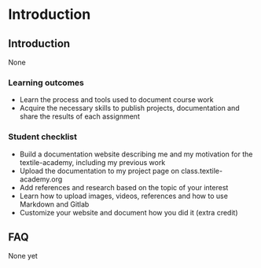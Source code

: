 # Introduction

## Introduction

None
### Learning outcomes

* Learn the process and tools used to document course work
* Acquire the necessary skills to publish projects, documentation and share the results of each assignment

### Student checklist

* Build a documentation website describing me and my motivation for the textile-academy, including my previous work
* Upload the documentation to my project page on class.textile-academy.org
* Add references and research based on the topic of your interest
* Learn how to upload images, videos, references and how to use Markdown and Gitlab
* Customize your website and document how you did it (extra credit)

## FAQ

None yet

